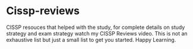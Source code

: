 # Cissp-reviews
CISSP resouces that helped with the study, for complete details on study strategy and exam strategy watch my CISSP Reviews video.
This is not an exhaustive list but just a small list to get you started. Happy Learning. 



